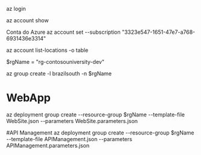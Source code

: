 ﻿az login

az account show

Conta do Azure
az account set --subscription "3323e547-1651-47e7-a768-6931436e3314"

az account list-locations -o table

$rgName = "rg-contosouniversity-dev"

az group create -l brazilsouth -n $rgName

# WebApp
az deployment group create --resource-group $rgName --template-file WebSite.json --parameters WebSite.parameters.json

#API Management
az deployment group create --resource-group $rgName --template-file APIManagement.json --parameters APIManagement.parameters.json